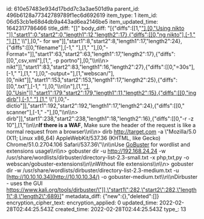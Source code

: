 id: 610e57483e934d17bdd7c3a3ae501d9a
parent_id: 496b6128a77342789789f1ec6d692619
item_type: 1
item_id: 06d53cb1e68d4db9a443ad6ea2146be5
item_updated_time: 1642317786466
title_diff: "[]"
body_diff: "[{\"diffs\":[[1,\"<ins>\"],[0,\"Using nikto \"]],\"start1\":0,\"start2\":0,\"length1\":12,\"length2\":17},{\"diffs\":[[0,\"ng nikto\"],[-1,\" \"],[1,\"</ins> \\\\\"],[0,\"- for we\"]],\"start1\":8,\"start2\":8,\"length1\":17,\"length2\":24},{\"diffs\":[[0,\"filename\"],[-1,\" \"],[1,\" \"],[0,\"-Format=\"]],\"start1\":63,\"start2\":63,\"length1\":17,\"length2\":17},{\"diffs\":[[0,\",csv,xml\"],[1,\", -p portno\"],[0,\"\\\n\\\n> nikt\"]],\"start1\":83,\"start2\":83,\"length1\":16,\"length2\":27},{\"diffs\":[[0,\"=30s\"],[-1,\" \"],[1,\" \"],[0,\"-output=\"],[1,\"webscan/\"],[0,\"nikt\"]],\"start1\":153,\"start2\":153,\"length1\":17,\"length2\":25},{\"diffs\":[[0,\".txt\"],[-1,\" \"],[0,\"\\\n\\\n\"],[1,\"<ins>\"],[0,\"Usin\"]],\"start1\":179,\"start2\":179,\"length1\":11,\"length2\":15},{\"diffs\":[[0,\"ing dirb\"],[-1,\" \"],[1,\"</ins> \\\\\"],[0,\"- dictio\"]],\"start1\":192,\"start2\":192,\"length1\":17,\"length2\":24},{\"diffs\":[[0,\" scanner\"],[-1,\" -\"],[0,\"\\\n\\\n> dirb\"]],\"start1\":238,\"start2\":238,\"length1\":18,\"length2\":16},{\"diffs\":[[0,\"-r -z 10\"],[1,\"\\\n\\\n**If there is a WAF**, Make sure the header of the request is like a normal request from a browser\\\n\\\n> dirb http://target.com -a \\\"Mozilla/5.0 (X11; Linux x86_64) AppleWebKit/537.36 (KHTML, like Gecko) Chrome/51.0.2704.106 Safari/537.36\\\"\\\n\\\nUse <ins>GoBuster</ins> for wordlist and extensions usage\\\n\\\n> gobuster dir -u http://192.168.24.24 -w /usr/share/wordlists/dirbuster/directory-list-2.3-small.txt -x php,txt,py -o webscan/gobuster-extensions\\\n\\\nWithout file extensions\\\n\\\n> gobuster dir -w /usr/share/wordlists/dirbuster/directory-list-2.3-medium.txt -u [http://10.10.10.34](http://10.10.10.34/) -o gobuster-medium.txt\\\n\\\nDirbuster - uses the GUI https://www.kali.org/tools/dirbuster/\"]],\"start1\":282,\"start2\":282,\"length1\":8,\"length2\":689}]"
metadata_diff: {"new":{},"deleted":[]}
encryption_cipher_text: 
encryption_applied: 0
updated_time: 2022-02-28T02:44:25.543Z
created_time: 2022-02-28T02:44:25.543Z
type_: 13